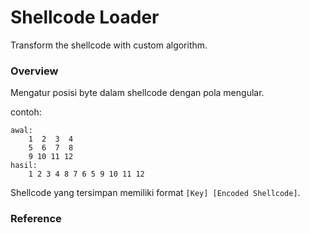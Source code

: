 # Shellcode Loader

Transform the shellcode with custom algorithm.

### Overview

Mengatur posisi byte dalam shellcode dengan pola mengular.

contoh:

```
awal: 
    1  2  3  4
    5  6  7  8
    9 10 11 12
hasil:
    1 2 3 4 8 7 6 5 9 10 11 12
```

Shellcode yang tersimpan memiliki format `[Key] [Encoded Shellcode]`.

### Reference 
